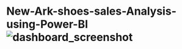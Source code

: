 # New-Ark-shoes-sales-Analysis-using-Power-BI![dashboard_screenshot](https://user-images.githubusercontent.com/68471823/235415132-7327221d-93ad-4efb-a581-8b7ab6234341.png)
